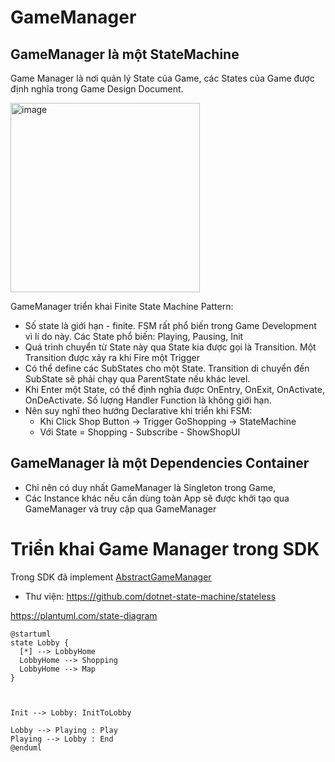 # GameManager

## GameManager là một StateMachine

Game Manager là nơi quản lý State của Game, các States của Game được định nghĩa trong Game Design Document.

<img width="303" alt="image" src="https://user-images.githubusercontent.com/1218572/203506015-55132246-bdcb-4c00-bb89-ad51ce12ff36.png">


GameManager triển khai Finite State Machine Pattern:

- Số state là giới hạn - finite. FSM rất phổ biến trong Game Development vì lí do này. Các State phổ biến: Playing, Pausing, Init
- Quá trình chuyển từ State này qua State kia được gọi là Transition. Một Transition được xảy ra khi Fire một Trigger
- Có thể define các SubStates cho một State. Transition di chuyển đến SubState sẽ phải chạy qua ParentState nếu khác level.
- Khi Enter một State, có thể định nghĩa được OnEntry, OnExit, OnActivate, OnDeActivate. Số lượng Handler Function là không giới hạn.
- Nên suy nghĩ theo hướng Declarative khi triển khi FSM:
   - Khi Click Shop Button -> Trigger GoShopping -> StateMachine
   - Với State = Shopping - Subscribe - ShowShopUI

## GameManager là một Dependencies Container

- Chỉ nên có duy nhất GameManager là Singleton trong Game,
- Các Instance khác nếu cần dùng toàn App sẽ được khởi tạo qua GameManager và truy cập qua GameManager

# Triển khai Game Manager trong SDK

Trong SDK đã implement [AbstractGameManager ](https://github.com/rocketsaigon/RocketSgSdk/blob/master/Assets/_SDK/Game/AbstractGameManager.cs)
- Thư viện: https://github.com/dotnet-state-machine/stateless

https://plantuml.com/state-diagram

```
@startuml
state Lobby {
  [*] --> LobbyHome
  LobbyHome --> Shopping
  LobbyHome --> Map
}



Init --> Lobby: InitToLobby

Lobby --> Playing : Play
Playing --> Lobby : End
@enduml
```
